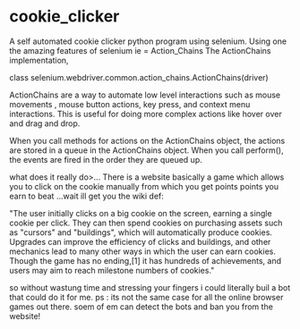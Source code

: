 # cookie_clicker
A self automated cookie clicker python program using selenium. 
Using one the amazing features of selenium
ie = Action_Chains
The ActionChains implementation,

class selenium.webdriver.common.action_chains.ActionChains(driver)

ActionChains are a way to automate low level interactions such as mouse movements
, mouse button actions, key press, and context menu interactions.
This is useful for doing more complex actions like hover over and drag and drop.

When you call methods for actions on the ActionChains object, the actions are stored in a queue in the ActionChains object.
When you call perform(), the events are fired in the order they are queued up.

what does it really do>...
There is a website basically a game which allows you to click on the cookie manually
from which you get points points you earn to beat ...wait ill get you the wiki def:

"The user initially clicks on a big cookie on the screen, earning a single cookie per click. They can then spend cookies on purchasing assets such as "cursors" and "buildings", which will automatically produce cookies. Upgrades can improve the efficiency of clicks and buildings, and other mechanics lead to many other ways in which the user can earn cookies. Though the game has no ending,[1] it has hundreds of achievements, and users may aim to reach milestone numbers of cookies."

so without wastung time and stressing your fingers i could literally buil a bot that could do it for me.
ps : its not the same case for all the online browser games out there.
     soem of em can detect the bots and ban you from the website!
